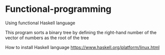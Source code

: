 # Functional-programming

Using functional Haskell language

This program sorts a binary tree by defining the right-hand number of the vector of numbers as the root of the tree

How to install Haskell language https://www.haskell.org/platform/linux.html
